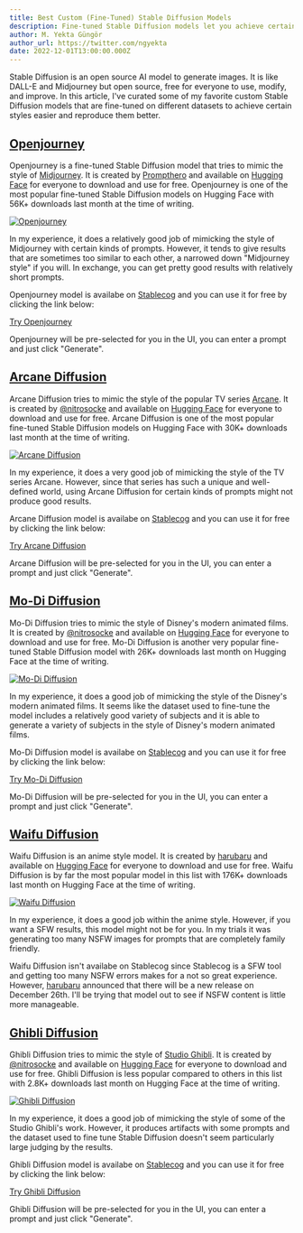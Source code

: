 ```yaml
---
title: Best Custom (Fine-Tuned) Stable Diffusion Models
description: Fine-tuned Stable Diffusion models let you achieve certain styles of art easier, using shorter prompts. If they are fine-tuned nicely, they tend to reproduce those styles in higher quality compared to the base Stable Diffusion model.
author: M. Yekta Güngör
author_url: https://twitter.com/ngyekta
date: 2022-12-01T13:00:00.000Z
---
```


Stable Diffusion is an open source AI model to generate images. It is like DALL-E and Midjourney but open source, free for everyone to use, modify, and improve. In this article, I've curated some of my favorite custom Stable Diffusion models that are fine-tuned on different datasets to achieve certain styles easier and reproduce them better.

## [Openjourney](https://huggingface.co/prompthero/openjourney)

Openjourney is a fine-tuned Stable Diffusion model that tries to mimic the style of [Midjourney](https://midjourney.com). It is created by [Prompthero](https://twitter.com/prompthero) and available on [Hugging Face](https://huggingface.co/prompthero/openjourney) for everyone to download and use for free. Openjourney is one of the most popular fine-tuned Stable Diffusion models on Hugging Face with 56K+ downloads last month at the time of writing.

[![Openjourney](https://pub-6a0b59853e4a4dcfa459b203f5724709.r2.dev/blog/openjourney.jpg)<!--rehype:width=2560&height=3840-->](https://huggingface.co/prompthero/openjourney)

In my experience, it does a relatively good job of mimicking the style of Midjourney with certain kinds of prompts. However, it tends to give results that are sometimes too similar to each other, a narrowed down "Midjourney style" if you will. In exchange, you can get pretty good results with relatively short prompts.

Openjourney model is availabe on [Stablecog](https://stablecog.com/?mi=8acfe4c8-751d-4aa6-8c3c-844e3ef478e0&adv=true) and you can use it for free by clicking the link below:

[Try Openjourney](https://stablecog.com/?mi=8acfe4c8-751d-4aa6-8c3c-844e3ef478e0&adv=true)<!--rehype:button=true-->

Openjourney will be pre-selected for you in the UI, you can enter a prompt and just click "Generate".

## [Arcane Diffusion](https://huggingface.co/nitrosocke/Arcane-Diffusion)

Arcane Diffusion tries to mimic the style of the popular TV series [Arcane](https://www.imdb.com/title/tt11126994/). It is created by [@nitrosocke](https://twitter.com/nitrosocke) and available on [Hugging Face](https://huggingface.co/nitrosocke/Arcane-Diffusion) for everyone to download and use for free. Arcane Diffusion is one of the most popular fine-tuned Stable Diffusion models on Hugging Face with 30K+ downloads last month at the time of writing.

[![Arcane Diffusion](https://pub-6a0b59853e4a4dcfa459b203f5724709.r2.dev/blog/arcane-diffusion.jpg)<!--rehype:width=2560&height=4480-->](https://huggingface.co/nitrosocke/Arcane-Diffusion)

In my experience, it does a very good job of mimicking the style of the TV series Arcane. However, since that series has such a unique and well-defined world, using Arcane Diffusion for certain kinds of prompts might not produce good results.

Arcane Diffusion model is availabe on [Stablecog](https://stablecog.com/?mi=36d9d835-646f-4fc7-b9fe-98654464bf8e&adv=true) and you can use it for free by clicking the link below:

[Try Arcane Diffusion](https://stablecog.com/?mi=36d9d835-646f-4fc7-b9fe-98654464bf8e&adv=true)<!--rehype:button=true-->

Arcane Diffusion will be pre-selected for you in the UI, you can enter a prompt and just click "Generate".

## [Mo-Di Diffusion](https://huggingface.co/nitrosocke/mo-di-diffusion)

Mo-Di Diffusion tries to mimic the style of Disney's modern animated films. It is created by [@nitrosocke](https://twitter.com/nitrosocke) and available on [Hugging Face](https://huggingface.co/nitrosocke/mo-di-diffusion) for everyone to download and use for free. Mo-Di Diffusion is another very popular fine-tuned Stable Diffusion model with 26K+ downloads last month on Hugging Face at the time of writing.

[![Mo-Di Diffusion](https://pub-6a0b59853e4a4dcfa459b203f5724709.r2.dev/blog/mo-di-diffusion.jpg)<!--rehype:width=2560&height=3840-->](https://huggingface.co/nitrosocke/mo-di-diffusion)

In my experience, it does a good job of mimicking the style of the Disney's modern animated films. It seems like the dataset used to fine-tune the model includes a relatively good variety of subjects and it is able to generate a variety of subjects in the style of Disney's modern animated films.

Mo-Di Diffusion model is availabe on [Stablecog](https://stablecog.com/?mi=790c80e1-65b1-4556-9332-196344389572&adv=true) and you can use it for free by clicking the link below:

[Try Mo-Di Diffusion](https://stablecog.com/?mi=790c80e1-65b1-4556-9332-196344389572&adv=true)<!--rehype:button=true-->

Mo-Di Diffusion will be pre-selected for you in the UI, you can enter a prompt and just click "Generate".

## [Waifu Diffusion](https://huggingface.co/hakurei/waifu-diffusion)

Waifu Diffusion is an anime style model. It is created by [harubaru](https://github.com/harubaru) and available on [Hugging Face](https://huggingface.co/hakurei/waifu-diffusion) for everyone to download and use for free. Waifu Diffusion is by far the most popular model in this list with 176K+ downloads last month on Hugging Face at the time of writing.

[![Waifu Diffusion](https://pub-6a0b59853e4a4dcfa459b203f5724709.r2.dev/blog/waifu-diffusion.jpg)<!--rehype:width=2560&height=4480-->](https://huggingface.co/hakurei/waifu-diffusion)

In my experience, it does a good job within the anime style. However, if you want a SFW results, this model might not be for you. In my trials it was generating too many NSFW images for prompts that are completely family friendly.

Waifu Diffusion isn't availabe on Stablecog since Stablecog is a SFW tool and getting too many NSFW errors makes for a not so great experience. However, [harubaru](https://huggingface.co/hakurei/waifu-diffusion) announced that there will be a new release on December 26th. I'll be trying that model out to see if NSFW content is little more manageable.

## [Ghibli Diffusion](https://huggingface.co/nitrosocke/Ghibli-Diffusion)

Ghibli Diffusion tries to mimic the style of [Studio Ghibli](https://www.studioghibli.com.au). It is created by [@nitrosocke](https://twitter.com/nitrosocke) and available on [Hugging Face](https://huggingface.co/nitrosocke/Ghibli-Diffusion) for everyone to download and use for free. Ghibli Diffusion is less popular compared to others in this list with 2.8K+ downloads last month on Hugging Face at the time of writing.

[![Ghibli Diffusion](https://pub-6a0b59853e4a4dcfa459b203f5724709.r2.dev/blog/ghibli-diffusion.jpg)<!--rehype:width=2560&height=4480-->](https://huggingface.co/nitrosocke/Ghibli-Diffusion)

In my experience, it does a good job of mimicking the style of some of the Studio Ghibli's work. However, it produces artifacts with some prompts and the dataset used to fine tune Stable Diffusion doesn't seem particularly large judging by the results.

Ghibli Diffusion model is availabe on [Stablecog](https://stablecog.com/?mi=48a7031d-43b6-4a23-9f8c-8020eb6862e4&adv=true) and you can use it for free by clicking the link below:

[Try Ghibli Diffusion](https://stablecog.com/?mi=48a7031d-43b6-4a23-9f8c-8020eb6862e4&adv=true)<!--rehype:button=true-->

Ghibli Diffusion will be pre-selected for you in the UI, you can enter a prompt and just click "Generate".
